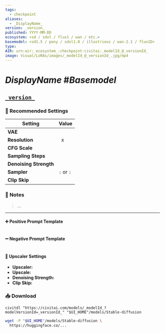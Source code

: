 ```yaml
---
tags:
  - checkpoint
aliases:
  - _DisplayName_
version: _version_
published: YYYY-MM-DD
ecosystem: <sd / sdxl / flux1 / wan / etc.>
basemodel: <sd1.5 / pony / sdxl1.0 / illustrious / wan-2.1 / flux1D>
type:
AIR: urn:air:_ecosystem_:checkpoint:civitai:_modelId_@_versionId_
image: Visual/LoRAs/images/_modelId_@_versionId_.jpg/mp4
---
```



# _DisplayName_ #_Basemodel_

## [`_version_`][_version_]

### 🔧 Recommended Settings

| Setting            | Value                                       |
| ------------------ | ------------------------------------------ |
| **VAE**            |                                            |
| **Resolution**     |  ` `x` `                                      |
| **CFG Scale**      | ` `                                          |
| **Sampling Steps** | ` `                                           |
| **Denoising Strength**| ` `                                          |
| **Sampler**        | ` : ` or ` : `                                |
| **Clip Skip**        |                                            |

### 📝 Notes

> ...

---

#### ➕ Positive Prompt Template
```

```

#### ➖ Negative Prompt Template
```

```

#### 🧰 Upscaler Settings

- **Upscaler:** ` `
- **Upscale:** ` `
- **Denoising Strength:** ` `
- **Clip Skip:** ` `

### 📥 Download

```base
civitdl "https://civitai.com/models/_modelId_?modelVersionId=_versionId_" "$UI_HOME"/models/Stable-diffusion
```

```bash
wget -P "$UI_HOME"/models/Stable-diffusion \
  https://huggingface.co/...
```


[_version_]:https://civitai.com/models/_modelId_?modelVersionId=_versionId_

